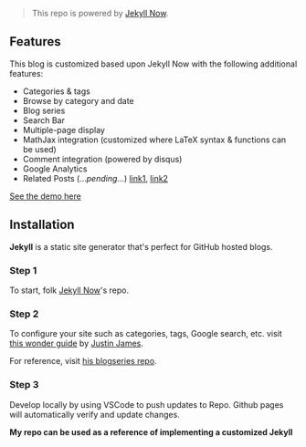 > This repo is powered by [Jekyll Now](https://github.com/barryclark/jekyll-now).

## Features

This blog is customized based upon Jekyll Now with the following additional features:

- Categories & tags
- Browse by category and date
- Blog series
- Search Bar
- Multiple-page display
- MathJax integration (customized where LaTeX syntax & functions can be used)
- Comment integration (powered by disqus)
- Google Analytics
- Related Posts (...*pending*...) [link1](https://blog.webjeda.com/jekyll-related-posts/), [link2](https://medium.com/@jsware/jekyll-related-posts-f2bc1f420b5e)

[See the demo here](https://thanhqtran.github.io)

## Installation

**Jekyll** is a static site generator that's perfect for GitHub hosted blogs.

### Step 1

To start, folk [Jekyll Now](https://github.com/barryclark/jekyll-now)'s repo.

### Step 2

To configure your site such as categories, tags, Google search, etc. 
visit [this wonder guide](https://digitaldrummerj.me/blogging-on-github-part-1-getting-started/?fbclid=IwAR0KH2V54ufXkwIILC0vOsMfnzOA_jr57yJGhIRVTeZot94yW9Uet0rWdhc) by [Justin James](https://digitaldrummerj.me/about/).

For reference, visit [his blogseries repo](https://github.com/digitaldrummerj/jekyllforblogseries).

### Step 3

Develop locally by using VSCode to push updates to Repo. Github pages will automatically verify and update changes. 

**My repo can be used as a reference of implementing a customized Jekyll**